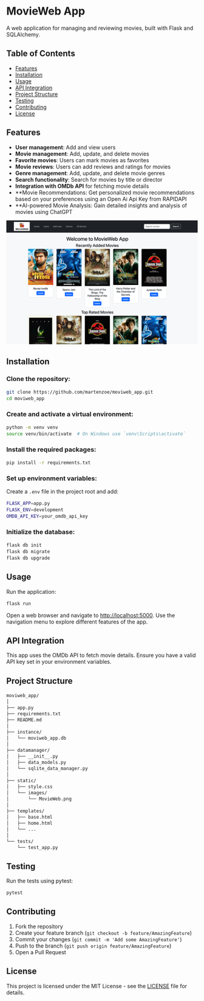 # MovieWeb App

A web application for managing and reviewing movies, built with Flask and SQLAlchemy.

## Table of Contents
- [Features](#features)
- [Installation](#installation)
- [Usage](#usage)
- [API Integration](#api-integration)
- [Project Structure](#project-structure)
- [Testing](#testing)
- [Contributing](#contributing)
- [License](#license)

## Features
- **User management**: Add and view users
- **Movie management**: Add, update, and delete movies
- **Favorite movies**: Users can mark movies as favorites
- **Movie reviews**: Users can add reviews and ratings for movies
- **Genre management**: Add, update, and delete movie genres
- **Search functionality**: Search for movies by title or director
- **Integration with OMDb API** for fetching movie details
- **Movie Recommendations: Get personalized movie recommendations based on your preferences using an Open Ai Api Key from RAPIDAPI
- **AI-powered Movie Analysis: Gain detailed insights and analysis of movies using ChatGPT

![MovieWeb App Overview](moviwebapp%20overview%20screenshot.png)

## Installation

### Clone the repository:
```sh
git clone https://github.com/martenzoe/moviweb_app.git
cd moviweb_app
```

### Create and activate a virtual environment:
```sh
python -m venv venv
source venv/bin/activate  # On Windows use `venv\Scripts\activate`
```

### Install the required packages:
```sh
pip install -r requirements.txt
```

### Set up environment variables:
Create a `.env` file in the project root and add:
```sh
FLASK_APP=app.py
FLASK_ENV=development
OMDB_API_KEY=your_omdb_api_key
```

### Initialize the database:
```sh
flask db init
flask db migrate
flask db upgrade
```

## Usage
Run the application:
```sh
flask run
```
Open a web browser and navigate to [http://localhost:5000](http://localhost:5000).
Use the navigation menu to explore different features of the app.

## API Integration
This app uses the OMDb API to fetch movie details. Ensure you have a valid API key set in your environment variables.

## Project Structure
```
moviweb_app/
│
├── app.py
├── requirements.txt
├── README.md
│
├── instance/
│   └── moviweb_app.db
│
├── datamanager/
│   ├── __init__.py
│   ├── data_models.py
│   └── sqlite_data_manager.py
│
├── static/
│   ├── style.css
│   └── images/
│       └── MovieWeb.png
│
├── templates/
│   ├── base.html
│   ├── home.html
│   └── ...
│
└── tests/
    └── test_app.py
```

## Testing
Run the tests using pytest:
```sh
pytest
```

## Contributing
1. Fork the repository
2. Create your feature branch (`git checkout -b feature/AmazingFeature`)
3. Commit your changes (`git commit -m 'Add some AmazingFeature'`)
4. Push to the branch (`git push origin feature/AmazingFeature`)
5. Open a Pull Request

## License
This project is licensed under the MIT License - see the [LICENSE](LICENSE) file for details.
